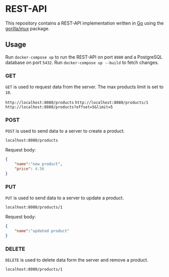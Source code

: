 # REST-API

This repository contains a REST-API implementation written in [Go](https://github.com/golang) using the [gorilla/mux](https://github.com/gorilla/mux) package.

## Usage

Run `docker-compose up` to run the REST-API on port `8080` and a PostgreSQL database on port `5432`. Run `docker-compose up --build` to fetch changes.

### GET

`GET` is used to request data from the server. The max products limit is set to `10`.

`http://localhost:8080/products`
`http://localhost:8080/products/1`
`http://localhost:8080/products?offset=5&limit=5`

### POST

`POST` is used to send data to a server to create a product.

`localhost:8080/products`

Request body:

```json
{
    "name":"new product",
    "price": 4.56
}
```

### PUT

`PUT` is used to send data to a server to update a product.

`localhost:8080/products/1`

Request body:

```json
{
    "name":"updated product"
}   
```

### DELETE

`DELETE` is used to delete data form the server and remove a product.

`localhost:8080/products/1`